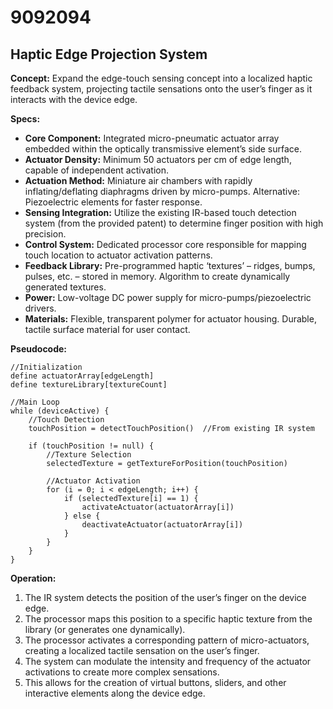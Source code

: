 # 9092094

## Haptic Edge Projection System

**Concept:** Expand the edge-touch sensing concept into a localized haptic feedback system, projecting tactile sensations onto the user’s finger as it interacts with the device edge.

**Specs:**

*   **Core Component:** Integrated micro-pneumatic actuator array embedded within the optically transmissive element’s side surface.
*   **Actuator Density:** Minimum 50 actuators per cm of edge length, capable of independent activation.
*   **Actuation Method:** Miniature air chambers with rapidly inflating/deflating diaphragms driven by micro-pumps. Alternative: Piezoelectric elements for faster response.
*   **Sensing Integration:** Utilize the existing IR-based touch detection system (from the provided patent) to determine finger position with high precision.
*   **Control System:** Dedicated processor core responsible for mapping touch location to actuator activation patterns.
*   **Feedback Library:** Pre-programmed haptic ‘textures’ – ridges, bumps, pulses, etc. – stored in memory. Algorithm to create dynamically generated textures.
*   **Power:** Low-voltage DC power supply for micro-pumps/piezoelectric drivers.
*   **Materials:** Flexible, transparent polymer for actuator housing. Durable, tactile surface material for user contact.

**Pseudocode:**

```
//Initialization
define actuatorArray[edgeLength]
define textureLibrary[textureCount]

//Main Loop
while (deviceActive) {
    //Touch Detection
    touchPosition = detectTouchPosition()  //From existing IR system

    if (touchPosition != null) {
        //Texture Selection
        selectedTexture = getTextureForPosition(touchPosition)

        //Actuator Activation
        for (i = 0; i < edgeLength; i++) {
            if (selectedTexture[i] == 1) {
                activateActuator(actuatorArray[i])
            } else {
                deactivateActuator(actuatorArray[i])
            }
        }
    }
}
```

**Operation:**

1.  The IR system detects the position of the user’s finger on the device edge.
2.  The processor maps this position to a specific haptic texture from the library (or generates one dynamically).
3.  The processor activates a corresponding pattern of micro-actuators, creating a localized tactile sensation on the user’s finger.
4.  The system can modulate the intensity and frequency of the actuator activations to create more complex sensations.
5.  This allows for the creation of virtual buttons, sliders, and other interactive elements along the device edge.